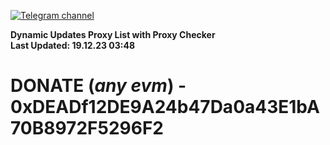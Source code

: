 [![Telegram channel](https://img.shields.io/endpoint?url=https://runkit.io/damiankrawczyk/telegram-badge/branches/master?url=https://t.me/n4z4v0d)](https://t.me/n4z4v0d) 

**Dynamic Updates Proxy List with Proxy Checker**  
**Last Updated: 19.12.23 03:48**

# DONATE (_any evm_) - 0xDEADf12DE9A24b47Da0a43E1bA70B8972F5296F2
